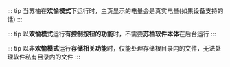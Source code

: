 ::: tip 当苏柚在**欢愉模式**下运行时，主页显示的电量会是真实电量(如果设备支持的话)
:::

::: tip 以**欢愉模式**运行**有控制按钮的功能**时，不需要**苏柚软件本体**在后台运行
:::

::: tip 以非**欢愉模式**运行**存储相关功能**时，仅能处理存储根目录内的文件，无法处理软件私有目录内的文件
:::
